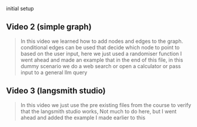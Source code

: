 initial setup

## Video 2 (simple graph)
> In this video we learned how to add nodes and edges to the graph. 
  conditional edges can be used that decide which node to point to based on the user input, here we just used a randomiser function 
  I went ahead and made an example that in the end of this file, in this dummy scenario we do a web search or open a calculator or pass input to a general llm query 

## Video 3 (langsmith studio)
> In this video we just use the pre existing files from the course to verify that the langsmith studio works, 
Not much to do here, but I went ahead and added the example I made earlier to this